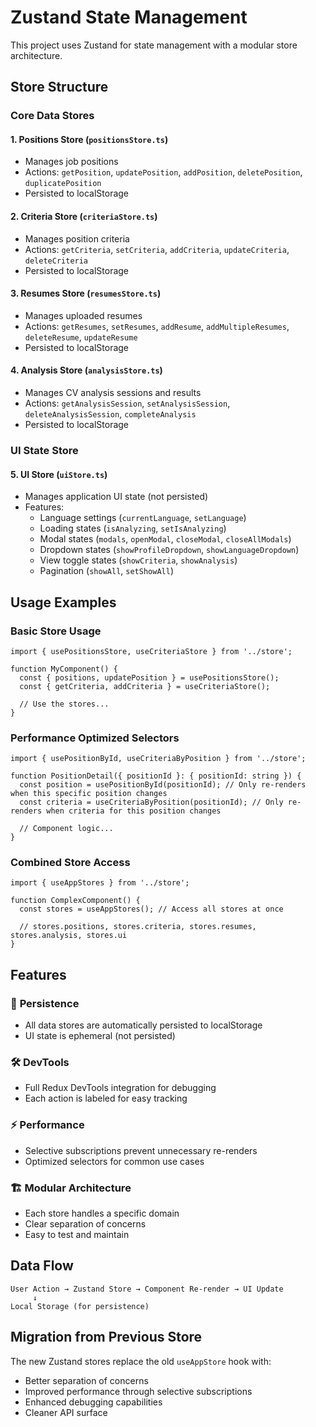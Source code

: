 # Zustand State Management

This project uses Zustand for state management with a modular store architecture.

## Store Structure

### Core Data Stores

#### 1. **Positions Store** (`positionsStore.ts`)
- Manages job positions
- Actions: `getPosition`, `updatePosition`, `addPosition`, `deletePosition`, `duplicatePosition`
- Persisted to localStorage

#### 2. **Criteria Store** (`criteriaStore.ts`) 
- Manages position criteria
- Actions: `getCriteria`, `setCriteria`, `addCriteria`, `updateCriteria`, `deleteCriteria`
- Persisted to localStorage

#### 3. **Resumes Store** (`resumesStore.ts`)
- Manages uploaded resumes
- Actions: `getResumes`, `setResumes`, `addResume`, `addMultipleResumes`, `deleteResume`, `updateResume`
- Persisted to localStorage

#### 4. **Analysis Store** (`analysisStore.ts`)
- Manages CV analysis sessions and results
- Actions: `getAnalysisSession`, `setAnalysisSession`, `deleteAnalysisSession`, `completeAnalysis`
- Persisted to localStorage

### UI State Store

#### 5. **UI Store** (`uiStore.ts`)
- Manages application UI state (not persisted)
- Features:
  - Language settings (`currentLanguage`, `setLanguage`)
  - Loading states (`isAnalyzing`, `setIsAnalyzing`)
  - Modal states (`modals`, `openModal`, `closeModal`, `closeAllModals`)
  - Dropdown states (`showProfileDropdown`, `showLanguageDropdown`)
  - View toggle states (`showCriteria`, `showAnalysis`)
  - Pagination (`showAll`, `setShowAll`)

## Usage Examples

### Basic Store Usage
```tsx
import { usePositionsStore, useCriteriaStore } from '../store';

function MyComponent() {
  const { positions, updatePosition } = usePositionsStore();
  const { getCriteria, addCriteria } = useCriteriaStore();
  
  // Use the stores...
}
```

### Performance Optimized Selectors
```tsx
import { usePositionById, useCriteriaByPosition } from '../store';

function PositionDetail({ positionId }: { positionId: string }) {
  const position = usePositionById(positionId); // Only re-renders when this specific position changes
  const criteria = useCriteriaByPosition(positionId); // Only re-renders when criteria for this position changes
  
  // Component logic...
}
```

### Combined Store Access
```tsx
import { useAppStores } from '../store';

function ComplexComponent() {
  const stores = useAppStores(); // Access all stores at once
  
  // stores.positions, stores.criteria, stores.resumes, stores.analysis, stores.ui
}
```

## Features

### 🔄 **Persistence**
- All data stores are automatically persisted to localStorage
- UI state is ephemeral (not persisted)

### 🛠️ **DevTools**
- Full Redux DevTools integration for debugging
- Each action is labeled for easy tracking

### ⚡ **Performance**
- Selective subscriptions prevent unnecessary re-renders
- Optimized selectors for common use cases

### 🏗️ **Modular Architecture**
- Each store handles a specific domain
- Clear separation of concerns
- Easy to test and maintain

## Data Flow

```
User Action → Zustand Store → Component Re-render → UI Update
     ↓
Local Storage (for persistence)
```

## Migration from Previous Store

The new Zustand stores replace the old `useAppStore` hook with:
- Better separation of concerns
- Improved performance through selective subscriptions
- Enhanced debugging capabilities
- Cleaner API surface
